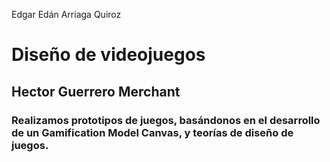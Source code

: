 Edgar Edán Arriaga Quiroz

# Diseño de videojuegos

## Hector Guerrero Merchant

### Realizamos prototipos de juegos, basándonos en el desarrollo de un Gamification Model Canvas, y teorías de diseño de juegos.